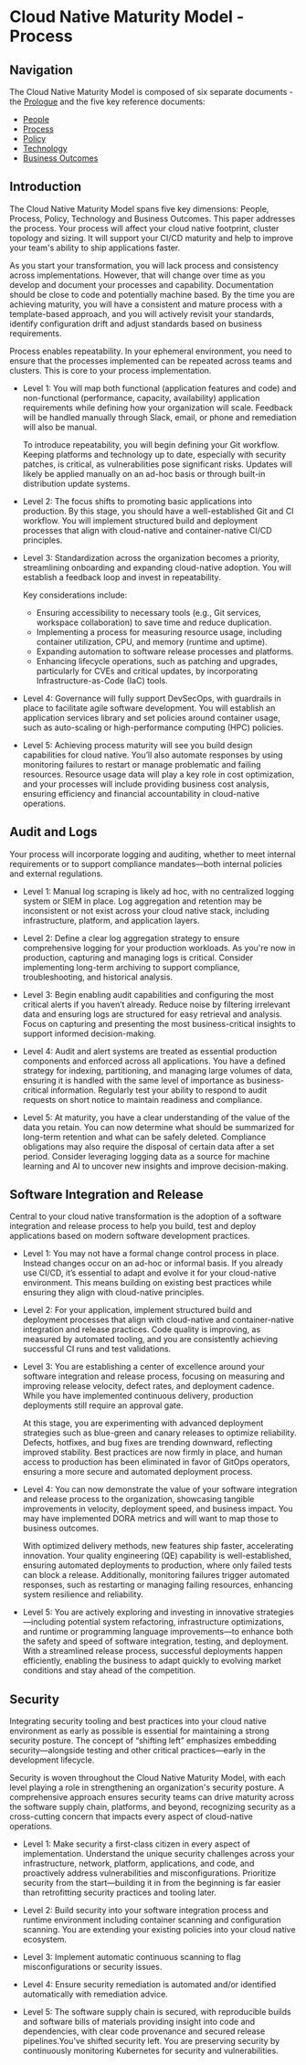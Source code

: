 # Cloud Native Maturity Model - Process

## Navigation

The Cloud Native Maturity Model is composed of six separate documents - the [Prologue](./prologue.md) and the five key reference documents:

* [People](./people.md)  
* [Process](./process.md)  
* [Policy](./policy.md)  
* [Technology](./technology.md)
* [Business Outcomes](./business_outcomes.md)

## Introduction
The Cloud Native Maturity Model spans five key dimensions: People, Process, Policy, Technology and Business Outcomes. This paper addresses the process. Your process will affect your cloud native footprint, cluster topology and sizing. It will support your CI/CD maturity and help to improve your team's ability to ship applications faster.

As you start your transformation, you will lack process and consistency across implementations. However, that will change over time as you develop and document your processes and capability. Documentation should be close to code and potentially machine based. By the time you are achieving maturity, you will have a consistent and mature process with a template-based approach, and you will actively revisit your standards, identify configuration drift and adjust standards based on business requirements.

Process enables repeatability. In your ephemeral environment, you need to ensure that the processes implemented can be repeated across teams and clusters. This is core to your process implementation.

* Level 1: You will map both functional (application features and code) and non-functional (performance, capacity, availability) application requirements while defining how your organization will scale. Feedback will be handled manually through Slack, email, or phone and remediation will also be manual.  
    
  To introduce repeatability, you will begin defining your Git workflow. Keeping platforms and technology up to date, especially with security patches, is critical, as vulnerabilities pose significant risks. Updates will likely be applied manually on an ad-hoc basis or through built-in distribution update systems.  
    
* Level 2: The focus shifts to promoting basic applications into production. By this stage, you should have a well-established Git and CI workflow. You will implement structured build and deployment processes that align with cloud-native and container-native CI/CD principles.  
    
* Level 3: Standardization across the organization becomes a priority, streamlining onboarding and expanding cloud-native adoption. You will establish a feedback loop and invest in repeatability.  
    
  Key considerations include:  
  * Ensuring accessibility to necessary tools (e.g., Git services, workspace collaboration) to save time and reduce duplication.  
  * Implementing a process for measuring resource usage, including container utilization, CPU, and memory (runtime and uptime).  
  * Expanding automation to software release processes and platforms.  
  * Enhancing lifecycle operations, such as patching and upgrades, particularly for CVEs and critical updates, by incorporating Infrastructure-as-Code (IaC) tools.


* Level 4: Governance will fully support DevSecOps, with guardrails in place to facilitate agile software development. You will establish an application services library and set policies around container usage, such as auto-scaling or high-performance computing (HPC) policies.  
    
* Level 5: Achieving process maturity will see you build design capabilities for cloud native. You’ll also automate responses by using monitoring failures to restart or manage problematic and failing resources. Resource usage data will play a key role in cost optimization, and your processes will include providing business cost analysis, ensuring efficiency and financial accountability in cloud-native operations.

## Audit and Logs

Your process will incorporate logging and auditing, whether to meet internal requirements or to support compliance mandates—both internal policies and external regulations.

* Level 1: Manual log scraping is likely ad hoc, with no centralized logging system or SIEM in place. Log aggregation and retention may be inconsistent or not exist across your cloud native stack, including infrastructure, platform, and application layers.  
    
* Level 2: Define a clear log aggregation strategy to ensure comprehensive logging for your production workloads. As you're now in production, capturing and managing logs is critical. Consider implementing long-term archiving to support compliance, troubleshooting, and historical analysis.  
    
* Level 3: Begin enabling audit capabilities and configuring the most critical alerts if you haven’t already. Reduce noise by filtering irrelevant data and ensuring logs are structured for easy retrieval and analysis. Focus on capturing and presenting the most business-critical insights to support informed decision-making.  
    
* Level 4: Audit and alert systems are treated as essential production components and enforced across all applications. You have a defined strategy for indexing, partitioning, and managing large volumes of data, ensuring it is handled with the same level of importance as business-critical information. Regularly test your ability to respond to audit requests on short notice to maintain readiness and compliance.  
    
* Level 5: At maturity, you have a clear understanding of the value of the data you retain. You can now determine what should be summarized for long-term retention and what can be safely deleted. Compliance obligations may also require the disposal of certain data after a set period. Consider leveraging logging data as a source for machine learning and AI to uncover new insights and improve decision-making.

## Software Integration and Release

Central to your cloud native transformation is the adoption of a software integration and release process to help you build, test and deploy applications based on modern software development practices. 

* Level 1: You may not have a formal change control process in place. Instead changes occur on an ad-hoc or informal basis. If you already use CI/CD, it’s essential to adapt and evolve it for your cloud-native environment. This means building on existing best practices while ensuring they align with cloud-native principles.  
    
* Level 2: For your application, implement structured build and deployment processes that align with cloud-native and container-native integration and release practices. Code quality is improving, as measured by automated tooling, and you are consistently achieving successful CI runs and test validations.  
    
* Level 3: You are establishing a center of excellence around your software integration and release process, focusing on measuring and improving release velocity, defect rates, and deployment cadence. While you have implemented continuous delivery, production deployments still require an approval gate.  
    
  At this stage, you are experimenting with advanced deployment strategies such as blue-green and canary releases to optimize reliability. Defects, hotfixes, and bug fixes are trending downward, reflecting improved stability. Best practices are now firmly in place, and human access to production has been eliminated in favor of GitOps operators, ensuring a more secure and automated deployment process.  
    
* Level 4: You can now demonstrate the value of your software integration and release process to the organization, showcasing tangible improvements in velocity, deployment speed, and business impact. You may have implemented DORA metrics and will want to map those to business outcomes.  
    
  With optimized delivery methods, new features ship faster, accelerating innovation. Your quality engineering (QE) capability is well-established, ensuring automated deployments to production, where only failed tests can block a release. Additionally, monitoring failures trigger automated responses, such as restarting or managing failing resources, enhancing system resilience and reliability.  
    
* Level 5: You are actively exploring and investing in innovative strategies—including potential system refactoring, infrastructure optimizations, and runtime or programming language improvements—to enhance both the safety and speed of software integration, testing, and deployment. With a streamlined release process, successful deployments happen efficiently, enabling the business to adapt quickly to evolving market conditions and stay ahead of the competition.

## Security

Integrating security tooling and best practices into your cloud native environment as early as possible is essential for maintaining a strong security posture. The concept of “shifting left” emphasizes embedding security—alongside testing and other critical practices—early in the development lifecycle. 

Security is woven throughout the Cloud Native Maturity Model, with each level playing a role in strengthening an organization's security posture. A comprehensive approach ensures security teams can drive maturity across the software supply chain, platforms, and beyond, recognizing security as a cross-cutting concern that impacts every aspect of cloud-native operations.

* Level 1: Make security a first-class citizen in every aspect of implementation. Understand the unique security challenges across your infrastructure, network, platform, applications, and code, and proactively address vulnerabilities and misconfigurations. Prioritize security from the start—building it in from the beginning is far easier than retrofitting security practices and tooling later.  
    
* Level 2: Build security into your software integration process and runtime environment including container scanning and configuration scanning. You are extending your existing policies into your cloud native ecosystem.  
    
* Level 3: Implement automatic continuous scanning to flag misconfigurations or security issues.  
    
* Level 4: Ensure security remediation is automated and/or identified automatically with remediation advice.  
    
* Level 5: The software supply chain is secured, with reproducible builds and software bills of materials providing insight into code and dependencies, with clear code provenance and secured release pipelines.You've shifted security left. You are preserving security by continuously monitoring Kubernetes for security and vulnerabilities.
